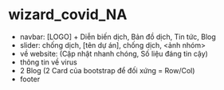 # wizard_covid_NA

- navbar: [LOGO] + Diễn biến dịch, Bản đồ dịch, Tin tức, Blog 
- slider: chống dịch, [tên dự án], chống dịch, <ảnh nhóm>
- về website: (Cập nhật nhanh chóng, Số liệu đáng tin cậy)
- thông tin về virus 
- 2 Blog (2 Card của bootstrap để đối xứng = Row/Col)
- footer
